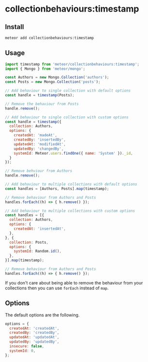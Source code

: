 # collectionbehaviours:timestamp

## Install

```sh
meteor add collectionbehaviours:timestamp
```

## Usage

```js
import timestamp from 'meteor/collectionbehaviours:timestamp';
import { Mongo } from 'meteor/mongo';

const Authors = new Mongo.Collection('authors');
const Posts = new Mongo.Collection('posts');

// Add behaviour to single collection with default options
const handle = timestamp(Posts);

// Remove the behaviour from Posts
handle.remove();

// Add behaviour to single collection with custom options
const handle = timestamp({
  collection: Authors,
  options: {
    createdAt: 'madeAt',
    createdBy: 'insertedBy',
    updatedAt: 'modifiedAt',
    updatedBy: 'changedBy',
    systemId: Meteor.users.findOne({ name: 'System' })._id,
  }
});

// Remove behviour from Authors
handle.remove();

// Add behaviour to multiple collections with default options
const handles = [Authors, Posts].map(timestamp);

// Remove behaviour from Authors and Posts
handles.forEach((h) => { h.remove() });

// Add behaviour to multiple collections with custom options
const handles = [{
  collection: Authors,
  options: {
    createdAt: 'insertedAt',
  },
}, {
  collection: Posts,
  options: {
    systemId: Random.id(),
  },
}].map(timestamp);

// Remove behaviour from Authors and Posts
handles.forEach((h) => { h.remove() });
```

If you don't care about being able to remove the behaviour from your collections then you can use
`forEach` instead of `map`.
## Options

The default options are the following.

```js
options = {
  createdAt: 'createdAt',
  createdBy: 'createdBy',
  updatedAt: 'updatedAt',
  updatedBy: 'updatedBy',
  insecure: false,
  systemId: 0,
};
```

